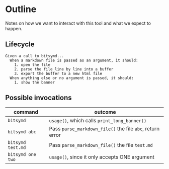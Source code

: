 # Outline
Notes on how we want to interact with this tool and what we expect to happen.

## Lifecycle
```
Given a call to bitsymd...
  When a markdown file is passed as an argument, it should:
    1. open the file
    2. parse the file line by line into a buffer
    3. export the buffer to a new html file
  When anything else or no argument is passed, it should:
    1. show the banner
```

## Possible invocations
| **command** | **outcome** |
| --- | --- |
| `bitsymd` | `usage()`, which calls `print_long_banner()` |
| `bitsymd abc` | Pass `parse_markdown_file()` the file `abc`, return error |
| `bitsymd test.md` | Pass `parse_markdown_file()` the file `test.md` |
| `bitsymd one two` | `usage()`, since it only accepts ONE argument | 
